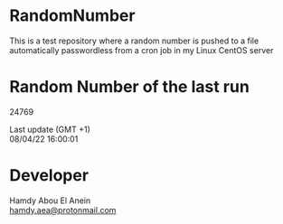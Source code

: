 # RandomNumber    
This is a test repository where a random number is pushed to a file automatically passwordless from a cron job in my Linux CentOS server    
# Random Number of the last run   
24769
      
Last update (GMT +1)    
08/04/22 16:00:01
# Developer    
Hamdy Abou El Anein   
hamdy.aea@protonmail.com
